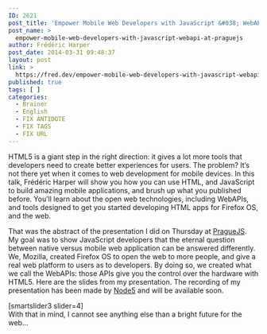 ```yaml
---
ID: 2621
post_title: 'Empower Mobile Web Developers with JavaScript &#038; WebAPI at PragueJS'
post_name: >
  empower-mobile-web-developers-with-javascript-webapi-at-praguejs
author: Frédéric Harper
post_date: 2014-03-31 09:48:37
layout: post
link: >
  https://fred.dev/empower-mobile-web-developers-with-javascript-webapi-at-praguejs/
published: true
tags: [ ]
categories:
  - Brainer
  - English
  - FIX ANTIDOTE
  - FIX TAGS
  - FIX URL
---
```

HTML5 is a giant step in the right direction: it gives a lot more tools that developers need to create better experiences for users. The problem? It’s not there yet when it comes to web development for mobile devices. In this talk, Frédéric Harper will show you how you can use HTML, and JavaScript to build amazing mobile applications, and brush up what you published before. You’ll learn about the open web technologies, including WebAPIs, and tools designed to get you started developing HTML apps for Firefox OS, and the web.

That was the abstract of the presentation I did on Thursday at <a title="PragueJS website" href="https://www.praguejs.cz/">PragueJS</a>. My goal was to show JavaScript developers that the eternal question between native versus mobile web application can be answered differently. We, Mozilla, created Firefox OS to open the web to more people, and give a real web platform to users as to developers. By doing so, we created what we call the WebAPIs: those APIs give you the control over the hardware with HTML5. Here are the slides from my presentation. The recording of my presentation has been made by <a title="Node5 website" href="https://node5.cz/">Node5</a> and will be available soon.
<div>[smartslider3 slider=4]</div>
<div></div>
<div>With that in mind, I cannot see anything else than a bright future for the web...</div>